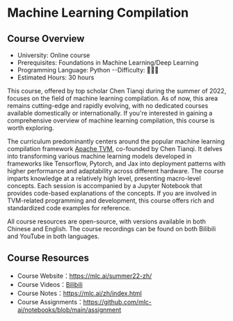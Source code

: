 # Machine Learning Compilation

## Course Overview

- University: Online course
- Prerequisites: Foundations in Machine Learning/Deep Learning
- Programming Language: Python
--Difficulty: 🌟🌟🌟
- Estimated Hours: 30 hours

This course, offered by top scholar Chen Tianqi during the summer of 2022, focuses on the field of machine learning compilation. As of now, this area remains cutting-edge and rapidly evolving, with no dedicated courses available domestically or internationally. If you're interested in gaining a comprehensive overview of machine learning compilation, this course is worth exploring.

The curriculum predominantly centers around the popular machine learning compilation framework [Apache TVM](https://tvm.apache.org/), co-founded by Chen Tianqi. It delves into transforming various machine learning models developed in frameworks like Tensorflow, Pytorch, and Jax into deployment patterns with higher performance and adaptability across different hardware. The course imparts knowledge at a relatively high level, presenting macro-level concepts. Each session is accompanied by a Jupyter Notebook that provides code-based explanations of the concepts. If you are involved in TVM-related programming and development, this course offers rich and standardized code examples for reference.

All course resources are open-source, with versions available in both Chinese and English. The course recordings can be found on both Bilibili and YouTube in both languages.

## Course Resources

- Course Website：<https://mlc.ai/summer22-zh/>
- Course Videos：[Bilibili][Bilibili_link]
- Course Notes：<https://mlc.ai/zh/index.html>
- Course Assignments：<https://github.com/mlc-ai/notebooks/blob/main/assignment>

[Bilibili_link]: https://www.bilibili.com/video/BV15v4y1g7EU?spm_id_from=333.337.search-card.all.click&vd_source=a4d76d1247665a7e7bec15d15fd12349
